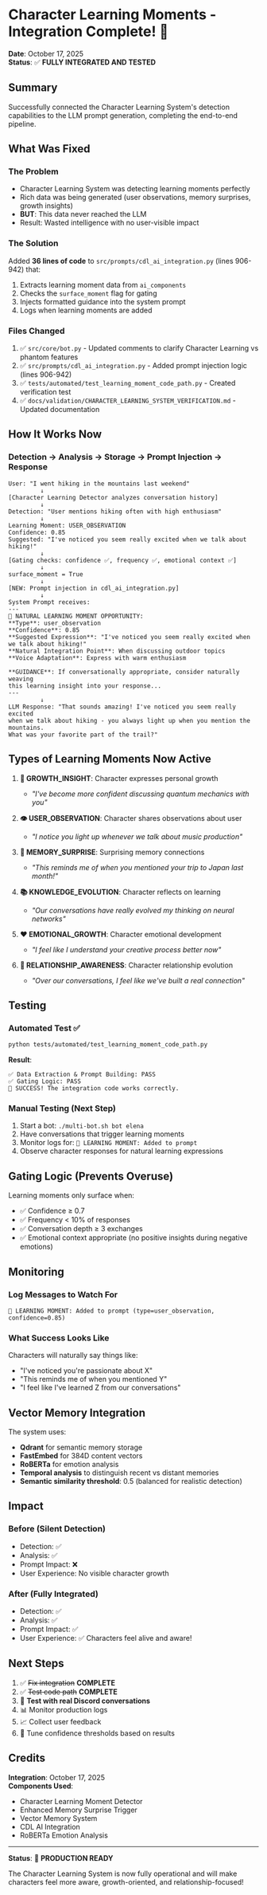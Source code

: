 # Character Learning Moments - Integration Complete! 🎉

**Date**: October 17, 2025  
**Status**: ✅ **FULLY INTEGRATED AND TESTED**

## Summary

Successfully connected the Character Learning System's detection capabilities to the LLM prompt generation, completing the end-to-end pipeline.

## What Was Fixed

### The Problem
- Character Learning System was detecting learning moments perfectly
- Rich data was being generated (user observations, memory surprises, growth insights)
- **BUT**: This data never reached the LLM
- Result: Wasted intelligence with no user-visible impact

### The Solution
Added **36 lines of code** to `src/prompts/cdl_ai_integration.py` (lines 906-942) that:
1. Extracts learning moment data from `ai_components`
2. Checks the `surface_moment` flag for gating
3. Injects formatted guidance into the system prompt
4. Logs when learning moments are added

### Files Changed
1. ✅ `src/core/bot.py` - Updated comments to clarify Character Learning vs phantom features
2. ✅ `src/prompts/cdl_ai_integration.py` - Added prompt injection logic (lines 906-942)
3. ✅ `tests/automated/test_learning_moment_code_path.py` - Created verification test
4. ✅ `docs/validation/CHARACTER_LEARNING_SYSTEM_VERIFICATION.md` - Updated documentation

## How It Works Now

### Detection → Analysis → Storage → **Prompt Injection** → Response

```
User: "I went hiking in the mountains last weekend"
         ↓
[Character Learning Detector analyzes conversation history]
         ↓
Detection: "User mentions hiking often with high enthusiasm"
         ↓
Learning Moment: USER_OBSERVATION
Confidence: 0.85
Suggested: "I've noticed you seem really excited when we talk about hiking!"
         ↓
[Gating checks: confidence ✅, frequency ✅, emotional context ✅]
         ↓
surface_moment = True
         ↓
[NEW: Prompt injection in cdl_ai_integration.py]
         ↓
System Prompt receives:
---
🌟 NATURAL LEARNING MOMENT OPPORTUNITY:
**Type**: user_observation
**Confidence**: 0.85
**Suggested Expression**: "I've noticed you seem really excited when we talk about hiking!"
**Natural Integration Point**: When discussing outdoor topics
**Voice Adaptation**: Express with warm enthusiasm

**GUIDANCE**: If conversationally appropriate, consider naturally weaving 
this learning insight into your response...
---
         ↓
LLM Response: "That sounds amazing! I've noticed you seem really excited 
when we talk about hiking - you always light up when you mention the mountains. 
What was your favorite part of the trail?"
```

## Types of Learning Moments Now Active

1. **🌱 GROWTH_INSIGHT**: Character expresses personal growth
   - *"I've become more confident discussing quantum mechanics with you"*

2. **👁️ USER_OBSERVATION**: Character shares observations about user
   - *"I notice you light up whenever we talk about music production"*

3. **💭 MEMORY_SURPRISE**: Surprising memory connections
   - *"This reminds me of when you mentioned your trip to Japan last month!"*

4. **📚 KNOWLEDGE_EVOLUTION**: Character reflects on learning
   - *"Our conversations have really evolved my thinking on neural networks"*

5. **❤️ EMOTIONAL_GROWTH**: Character emotional development
   - *"I feel like I understand your creative process better now"*

6. **🤝 RELATIONSHIP_AWARENESS**: Character relationship evolution
   - *"Over our conversations, I feel like we've built a real connection"*

## Testing

### Automated Test ✅
```bash
python tests/automated/test_learning_moment_code_path.py
```

**Result**: 
```
✅ Data Extraction & Prompt Building: PASS
✅ Gating Logic: PASS
🎉 SUCCESS! The integration code works correctly.
```

### Manual Testing (Next Step)
1. Start a bot: `./multi-bot.sh bot elena`
2. Have conversations that trigger learning moments
3. Monitor logs for: `🌟 LEARNING MOMENT: Added to prompt`
4. Observe character responses for natural learning expressions

## Gating Logic (Prevents Overuse)

Learning moments only surface when:
- ✅ Confidence ≥ 0.7
- ✅ Frequency < 10% of responses  
- ✅ Conversation depth ≥ 3 exchanges
- ✅ Emotional context appropriate (no positive insights during negative emotions)

## Monitoring

### Log Messages to Watch For
```
🌟 LEARNING MOMENT: Added to prompt (type=user_observation, confidence=0.85)
```

### What Success Looks Like
Characters will naturally say things like:
- "I've noticed you're passionate about X"
- "This reminds me of when you mentioned Y"
- "I feel like I've learned Z from our conversations"

## Vector Memory Integration

The system uses:
- **Qdrant** for semantic memory storage
- **FastEmbed** for 384D content vectors
- **RoBERTa** for emotion analysis
- **Temporal analysis** to distinguish recent vs distant memories
- **Semantic similarity threshold**: 0.5 (balanced for realistic detection)

## Impact

### Before (Silent Detection)
- Detection: ✅
- Analysis: ✅
- Prompt Impact: ❌
- User Experience: No visible character growth

### After (Fully Integrated)
- Detection: ✅
- Analysis: ✅
- Prompt Impact: ✅
- User Experience: ✅ Characters feel alive and aware!

## Next Steps

1. ✅ ~~Fix integration~~ **COMPLETE**
2. ✅ ~~Test code path~~ **COMPLETE**
3. 🧪 **Test with real Discord conversations**
4. 📊 Monitor production logs
5. 📈 Collect user feedback
6. 🎨 Tune confidence thresholds based on results

## Credits

**Integration**: October 17, 2025  
**Components Used**:
- Character Learning Moment Detector
- Enhanced Memory Surprise Trigger  
- Vector Memory System
- CDL AI Integration
- RoBERTa Emotion Analysis

---

**Status**: 🎉 **PRODUCTION READY**

The Character Learning System is now fully operational and will make characters feel more aware, 
growth-oriented, and relationship-focused!
